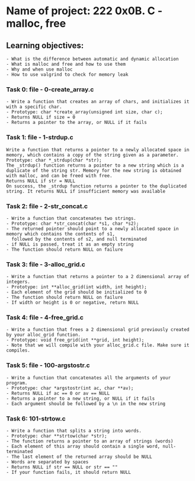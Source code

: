 # Name of project: 222 0x0B. C - malloc, free
## Learning objectives:
	- What is the difference between automatic and dynamic allocation
	- What is malloc and free and how to use them
	- Why and when use malloc
	- How to use valgrind to check for memory leak
### Task 0: file - 0-create\_array.c
	- Write a function that creates an array of chars, and initializes it with a specific char.
	- Prototype: char *create_array(unsigned int size, char c);
	- Returns NULL if size = 0
	- Returns a pointer to the array, or NULL if it fails
### Task 1: file - 1-strdup.c
	Write a function that returns a pointer to a newly allocated space in memory, which contains a copy of the string given as a parameter.
	Prototype: char *_strdup(char *str);
	The _strdup() function returns a pointer to a new string which is a duplicate of the string str. Memory for the new string is obtained with malloc, and can be freed with free.
	Returns NULL if str = NULL
	On success, the _strdup function returns a pointer to the duplicated string. It returns NULL if insufficient memory was available
### Task 2: file - 2-str\_concat.c
	- Write a function that concatenates two strings.
	- Prototype: char *str_concat(char *s1, char *s2);
	- The returned pointer should point to a newly allocated space in memory which contains the contents of s1,
	  followed by the contents of s2, and null terminated
	- if NULL is passed, treat it as an empty string
	- The function should return NULL on failure
### Task 3: file - 3-alloc\_grid.c
	- Write a function that returns a pointer to a 2 dimensional array of integers.
	- Prototype: int **alloc_grid(int width, int height);
	- Each element of the grid should be initialized to 0
	- The function should return NULL on failure
	- If width or height is 0 or negative, return NULL
### Task 4: file - 4-free\_grid.c
	- Write a function that frees a 2 dimensional grid previously created by your alloc_grid function.
	- Prototype: void free_grid(int **grid, int height);
	- Note that we will compile with your alloc_grid.c file. Make sure it compiles.
### Task 5: file - 100-argstostr.c
	- Write a function that concatenates all the arguments of your program.
	- Prototype: char *argstostr(int ac, char **av);
	- Returns NULL if ac == 0 or av == NULL
	- Returns a pointer to a new string, or NULL if it fails
	- Each argument should be followed by a \n in the new string
### Task 6: 101-strtow.c
	- Write a function that splits a string into words.
	- Prototype: char **strtow(char *str);
	- The function returns a pointer to an array of strings (words)
	- Each element of this array should contain a single word, null-terminated
	- The last element of the returned array should be NULL
	- Words are separated by spaces
	- Returns NULL if str == NULL or str == ""
	- If your function fails, it should return NULL
